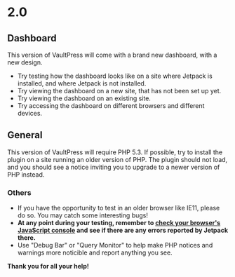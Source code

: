 # 2.0

## Dashboard

This version of VaultPress will come with a brand new dashboard, with a new design.

- Try testing how the dashboard looks like on a site where Jetpack is installed, and where Jetpack is not installed.
- Try viewing the dashboard on a new site, that has not been set up yet.
- Try viewing the dashboard on an existing site.
- Try accessing the dashboard on different browsers and different devices.

## General

This version of VaultPress will require PHP 5.3. If possible, try to install the plugin on a site running an older version of PHP. The plugin should not load, and you should see a notice inviting you to upgrade to a newer version of PHP instead.

### Others

- If you have the opportunity to test in an older browser like IE11, please do so. You may catch some interesting bugs!
- **At any point during your testing, remember to [check your browser's JavaScript console](https://codex.wordpress.org/Using_Your_Browser_to_Diagnose_JavaScript_Errors#Step_3:_Diagnosis) and see if there are any errors reported by Jetpack there.**
- Use "Debug Bar" or "Query Monitor" to help make PHP notices and warnings more noticible and report anything you see.

**Thank you for all your help!**
